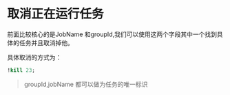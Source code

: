 # 取消正在运行任务

前面比较核心的是JobName 和groupId,我们可以使用这两个字段其中一个找到具体的任务并且取消掉他。

具体取消的方式为：

```sql
!kill 23; 
```

> groupId,jobName 都可以做为任务的唯一标识

